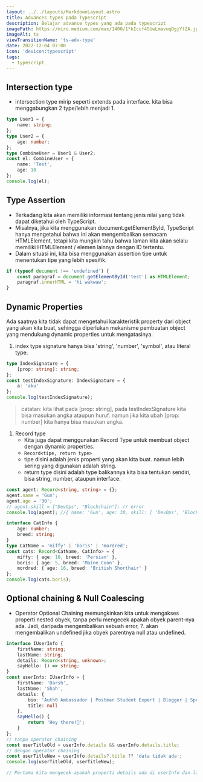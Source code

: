 ```yaml
---
layout: ../../layouts/MarkdownLayout.astro
title: Advances types pada Typescript
description: Belajar advance types yang ada pada typescript
imagePath: https://miro.medium.com/max/1400/1*kIccf4SUwLmavuqDgjYlZA.jpeg
imageAlt: ts
viewTransitionName: 'ts-adv-type'
date: 2022-12-04 07:00
icon: 'devicon:typescript'
tags:
  - typescript
---
```


## Intersection type

- intersection type mirip seperti extends pada interface. kita bisa menggabungkan 2 type/lebih menjadi 1.

```ts twoslash
type User1 = {
	name: string;
};
type User2 = {
	age: number;
};
type CombineUser = User1 & User2;
const el: CombineUser = {
	name: 'Test',
	age: 10
};
console.log(el);
```

## Type Assertion

- Terkadang kita akan memiliki informasi tentang jenis nilai yang tidak dapat diketahui oleh TypeScript.
- Misalnya, jika kita menggunakan document.getElementById, TypeScript hanya mengetahui bahwa ini akan mengembalikan semacam HTMLElement, tetapi kita mungkin tahu bahwa laman kita akan selalu memiliki HTMLElement / elemen lainnya dengan ID tertentu.
- Dalam situasi ini, kita bisa menggunakan assertion tipe untuk menentukan tipe yang lebih spesifik.

```ts twoslash
if (typeof document !== 'undefined') {
	const paragraf = document.getElementById('test') as HTMLElement;
	paragraf.innerHTML = 'hi wakwaw';
}
```

## Dynamic Properties

Ada saatnya kita tidak dapat mengetahui karakteristik property dari object yang akan kita buat, sehingga diperlukan mekanisme pembuatan object yang mendukung dynamic properties untuk mengatasinya.

1. index type signature
   hanya bisa 'string', 'number', 'symbol', atau literal type.

```ts twoslash
type IndexSignature = {
	[prop: string]: string;
};
const testIndexSignature: IndexSignature = {
	a: 'aku'
};
console.log(testIndexSignature);
```

> catatan: kita lihat pada [prop: string], pada testIndexSignature kita bisa masukan angka ataupun huruf. namun jika kita ubah [prop: number] kita hanya bisa masukan angka.

1. Record type
   - Kita juga dapat menggunakan Record Type untuk membuat object dengan dynamic properties.
   - `Record<tipe, return type>`
   - tipe disini adalah jenis properti yang akan kita buat. namun lebih sering yang digunakan adalah string.
   - return type disini adalah type balikannya kita bisa tentukan sendiri, bisa string, number, ataupun interface.

```ts twoslash
const agent: Record<string, string> = {};
agent.name = 'Gun';
agent.age = '30';
// agent.skill = ["DevOps", "Blockchain"]; // error
console.log(agent); //{ name: 'Gun', age: 30, skill: [ 'DevOps', 'Blockchain' ] }

interface CatInfo {
	age: number;
	breed: string;
}
type CatName = 'miffy' | 'boris' | 'mordred';
const cats: Record<CatName, CatInfo> = {
	miffy: { age: 10, breed: 'Persian' },
	boris: { age: 5, breed: 'Maine Coon' },
	mordred: { age: 16, breed: 'British Shorthair' }
};
console.log(cats.boris);
```

## Optional chaining & Null Coalescing

- Operator Optional Chaining memungkinkan kita untuk mengakses properti nested obyek, tanpa perlu mengecek apakah obyek parent-nya ada. Jadi, daripada mengembalikan sebuah error, ?. akan mengembalikan undefined jika obyek parentnya null atau undefined.

```ts twoslash
interface IUserInfo {
	firstName: string;
	lastName: string;
	details: Record<string, unknown>;
	sayHello: () => string;
}
const userInfo: IUserInfo = {
	firstName: 'Darsh',
	lastName: 'Shah',
	details: {
		bio: 'Auth0 Ambassador | Postman Student Expert | Blogger | Speaker',
		title: null
	},
	sayHello() {
		return 'Hey there!👋';
	}
};
// tanpa operator chaining
const userTitleOld = userInfo.details && userInfo.details.title;
// dengan operator chaining
const userTitleNew = userInfo.details?.title ?? 'data tidak ada';
console.log(userTitleOld, userTitleNew);

// Pertama kita mengecek apakah properti details ada di userInfo dan lalu kita assign title kedalam userTitle jika ia ada. Jika tidak, userTitle akan undefined.
```
